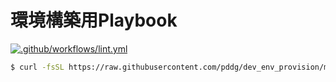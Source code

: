 # 環境構築用Playbook

[![.github/workflows/lint.yml](https://github.com/pddg/dev_env_provision/actions/workflows/lint.yml/badge.svg?branch=master)](https://github.com/pddg/dev_env_provision/actions/workflows/lint.yml)

```bash
$ curl -fsSL https://raw.githubusercontent.com/pddg/dev_env_provision/master/scripts/setup.sh | sh
```

